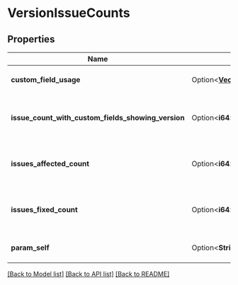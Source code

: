 # VersionIssueCounts

## Properties

Name | Type | Description | Notes
------------ | ------------- | ------------- | -------------
**custom_field_usage** | Option<[**Vec<models::VersionUsageInCustomField>**](VersionUsageInCustomField.md)> | List of custom fields using the version. | [optional][readonly]
**issue_count_with_custom_fields_showing_version** | Option<**i64**> | Count of issues where a version custom field is set to the version. | [optional][readonly]
**issues_affected_count** | Option<**i64**> | Count of issues where the `affectedVersion` is set to the version. | [optional][readonly]
**issues_fixed_count** | Option<**i64**> | Count of issues where the `fixVersion` is set to the version. | [optional][readonly]
**param_self** | Option<**String**> | The URL of these count details. | [optional][readonly]

[[Back to Model list]](../README.md#documentation-for-models) [[Back to API list]](../README.md#documentation-for-api-endpoints) [[Back to README]](../README.md)



